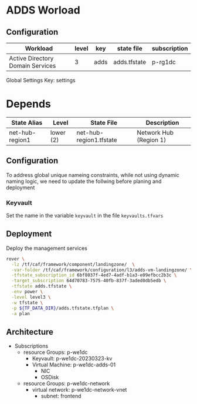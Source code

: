 # ADDS Worload


## Configuration

|Workload|level|key|state file|subscription|
|---|---|---|---|---|
|Active Directory Domain Services|3|adds|adds.tfstate|p-rg1dc|

Global Settings Key: settings

# Depends

|State Alias | Level |  State File | Description
|---|---|---|---|
|net-hub-region1  |lower (2) |net-hub-region1.tfstate| Network Hub (Region 1)


## Configuration

To address global unique nameing constraints, while not using dynamic naming logic, we need to update the follwing before planing and deployment

### Keyvault

Set the name in the variable `keyvault` in the file `keyvaults.tfvars`

## Deployment

Deploy the management services


```bash
rover \
  -lz /tf/caf/framework/component/landingzone/  \
  -var-folder /tf/caf/framework/configuration/l3/adds-vm-landingzone/ \
  -tfstate_subscription_id 6bf8037f-4ed7-4adf-b1a3-e09efbcc2b3c \
  -target_subscription 64d70783-7575-40fb-837f-3aded0db5edb \
  -tfstate adds.tfstate \
  -env power \
  -level level3 \
  -w tfstate \
  -p ${TF_DATA_DIR}/adds.tfstate.tfplan \
  -a plan
```

## Architecture

* Subscriptions
  * resource Groups: p-we1dc
    * Keyvault: p-we1dc-20230323-kv
    * Virtual Machine: p-we1dc-adds-01
      * NIC
      * OSDisk
  * resource Groups: p-we1dc-network
    * virtual network: p-we1dc-network-vnet
      * subnet: frontend

